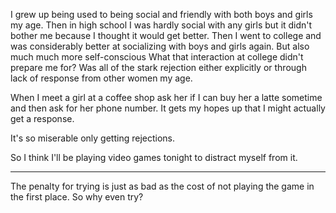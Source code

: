 I grew up being used to being social and friendly with both boys and girls my age. Then in high school I was hardly social with any girls but it didn't bother me because I thought it would get better.
Then I went to college and was considerably better at socializing with boys and girls again. But also much much more self-conscious
What that interaction at college didn't prepare me for? Was all of the stark rejection either explicitly or through lack of response from other women my age.

When I meet a girl at a coffee shop ask her if I can buy her a latte sometime and then ask for her phone number. It gets my hopes up that I might actually get a response. 

It's so miserable only getting rejections.

So I think I'll be playing video games tonight to distract myself from it.


_____
The penalty for trying is just as bad as the cost of not playing the game in the first place. So why even try?